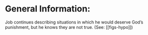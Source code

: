 # General Information:

Job continues describing situations in which he would deserve God’s punishment, but he knows they are not true. (See: [[figs-hypo]])